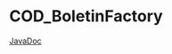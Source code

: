 # COD_BoletinFactory


[JavaDoc](https://github.com/Mcunabernardez/COD_BoletinFactory/blob/main/JAVADOC/index.html)
